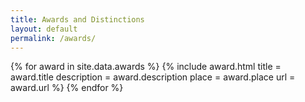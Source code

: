 ```yaml
---
title: Awards and Distinctions
layout: default
permalink: /awards/
---
```



<div id="particles-js">
</div>

<div class="project-container">
{% for award in site.data.awards %}
   {% include award.html
      title         = award.title
      description   = award.description
      place         = award.place
      url           = award.url
   %}
{% endfor %}
</div>
